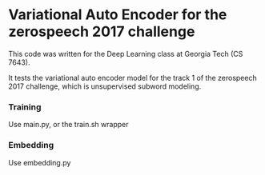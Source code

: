 # Variational Auto Encoder for the zerospeech 2017 challenge

This code was written for the Deep Learning class at Georgia Tech (CS 7643).

It tests the variational auto encoder model for the track 1 of the zerospeech 2017 challenge,
which is unsupervised subword modeling. 



### Training
Use main.py, or the train.sh wrapper

### Embedding
Use embedding.py
